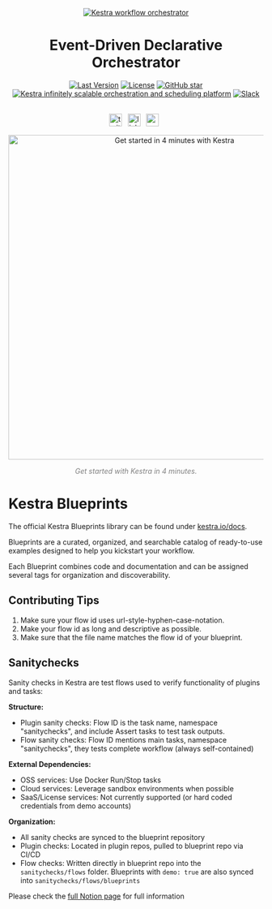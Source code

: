 <p align="center">
  <a href="https://www.kestra.io">
    <img src="https://kestra.io/banner.png"  alt="Kestra workflow orchestrator" />
  </a>
</p>

<h1 align="center" style="border-bottom: none">
    Event-Driven Declarative Orchestrator
</h1>

<div align="center">
 <a href="https://github.com/kestra-io/kestra/releases"><img src="https://img.shields.io/github/tag-pre/kestra-io/kestra.svg?color=blueviolet" alt="Last Version" /></a>
  <a href="https://github.com/kestra-io/kestra/blob/develop/LICENSE"><img src="https://img.shields.io/github/license/kestra-io/kestra?color=blueviolet" alt="License" /></a>
  <a href="https://github.com/kestra-io/kestra/stargazers"><img src="https://img.shields.io/github/stars/kestra-io/kestra?color=blueviolet&logo=github" alt="GitHub star" /></a> <br>
<a href="https://kestra.io"><img src="https://img.shields.io/badge/Website-kestra.io-192A4E?color=blueviolet" alt="Kestra infinitely scalable orchestration and scheduling platform"></a>
<a href="https://kestra.io/slack"><img src="https://img.shields.io/badge/Slack-Join%20Community-blueviolet?logo=slack" alt="Slack"></a>
</div>

<br />

<p align="center">
    <a href="https://twitter.com/kestra_io"><img height="25" src="https://kestra.io/twitter.svg" alt="twitter" /></a> &nbsp;
    <a href="https://www.linkedin.com/company/kestra/"><img height="25" src="https://kestra.io/linkedin.svg" alt="linkedin" /></a> &nbsp;
<a href="https://www.youtube.com/@kestra-io"><img height="25" src="https://kestra.io/youtube.svg" alt="youtube" /></a> &nbsp;
</p>

<p align="center">
    <a href="https://go.kestra.io/video/product-overview" target="_blank">
        <img src="https://kestra.io/startvideo.png" alt="Get started in 4 minutes with Kestra" width="640px" />
    </a>
</p>
<p align="center" style="color:grey;"><i>Get started with Kestra in 4 minutes.</i></p>

# Kestra Blueprints

The official Kestra Blueprints library can be found under [kestra.io/docs](https://kestra.io/blueprints).

Blueprints are a curated, organized, and searchable catalog of ready-to-use examples designed to help you kickstart your workflow.

Each Blueprint combines code and documentation and can be assigned several tags for organization and discoverability.

## Contributing Tips

1. Make sure your flow id uses url-style-hyphen-case-notation.
2. Make your flow id as long and descriptive as possible.
3. Make sure that the file name matches the flow id of your blueprint.

## Sanitychecks

Sanity checks in Kestra are test flows used to verify functionality of plugins and tasks:

**Structure:**

- Plugin sanity checks: Flow ID is the task name, namespace "sanitychecks", and include Assert tasks to test task outputs.
- Flow sanity checks: Flow ID mentions main tasks, namespace "sanitychecks", they tests complete workflow (always self-contained)

**External Dependencies:**

- OSS services: Use Docker Run/Stop tasks
- Cloud services: Leverage sandbox environments when possible
- SaaS/License services: Not currently supported (or hard coded credentials from demo accounts)

**Organization:**

- All sanity checks are synced to the blueprint repository
- Plugin checks: Located in plugin repos, pulled to blueprint repo via CI/CD
- Flow checks: Written directly in blueprint repo into the `sanitychecks/flows` folder. Blueprints with `demo: true` are also synced into `sanitychecks/flows/blueprints`

Please check the [full Notion page](https://www.notion.so/kestra-io/Sanity-Checks-17c36907f7b58050ba65efe468e19011?pvs=4) for full information
